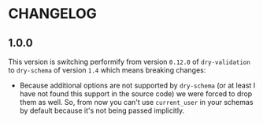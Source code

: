 # CHANGELOG

## 1.0.0

This version is switching performify from version `0.12.0` of `dry-validation` to `dry-schema` of version `1.4` which means breaking changes:

- Because additional options are not supported by `dry-schema` (or at least I have not found this support in the source code) we were forced to drop them as well. So, from now you can't use `current_user` in your schemas by default because it's not being passed implicitly.
